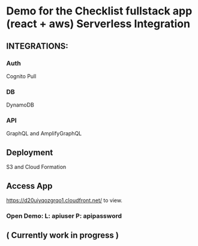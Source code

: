 # Demo for the Checklist fullstack app (react + aws) Serverless Integration
## INTEGRATIONS:
### Auth
Cognito Pull
### DB
DynamoDB
### API
GraphQL and AmplifyGraphQL
## Deployment
S3 and Cloud Formation
## Access App
https://d20uiyqozgrqo1.cloudfront.net/ to view. 
### Open Demo: L: apiuser P: apipassword

## ( Currently work in progress )
